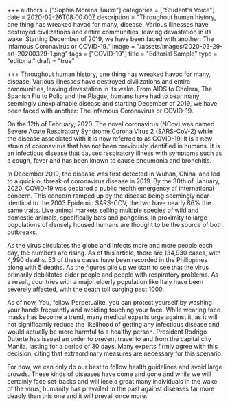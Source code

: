 +++
authors = ["Sophia Morena Tauxe"]
categories = ["Student's Voice"]
date = 2020-02-26T08:00:00Z
description = "Throughout human history, one thing has wreaked havoc for many, disease. Various illnesses have destroyed civilizations and entire communities, leaving devastation in its wake. Starting December of 2019, we have been faced with another: The infamous Coronavirus or COVID-19."
image = "/assets/images/2020-03-29-art-20200329-1.png"
tags = ["COVID-19"]
title = "Editorial Sample"
type = "editorial"
draft = "true"

+++
Throughout human history, one thing has wreaked havoc for many, disease. Various illnesses have destroyed civilizations and entire communities, leaving devastation in its wake. From AIDS to Cholera, The Spanish Flu to Polio and the Plague, humans have had to bear many seemingly unexplainable disease and starting December of 2019, we have been faced with another: The infamous Coronavirus or COVID-19.

On the 12th of February, 2020. The novel coronavirus (NCov) was named Severe Acute Respiratory Syndrome Corona Virus 2 (SARS-CoV-2) while the disease associated with it is now referred to as COVID-19. It is a new strain of coronavirus that has not been previously identified in humans. It is an infectious disease that causes respiratory illness with symptoms such as a cough, fever and has been known to cause pneumonia and bronchitis.

In December 2019, the disease was first detected in Wuhan, China, and led to a quick outbreak of coronavirus disease in 2019. By the 30th of January, 2020, COVID-19 was declared a public health emergency of international concern. This concern ramped up by the disease being seemingly near-identical to the 2003 Epidemic SARS-COV, the two have nearly 86% the same traits. Live animal markets selling multiple species of wild and domestic animals, specifically bats and pangolins, In proximity to large populations of densely housed humans are thought to be the source of both outbreaks.

As the virus circulates the globe and infects more and more people each day, the numbers are rising. As of this article, there are 134,930 cases, with 4,990 deaths. 53 of these cases have been recorded in the Philippines along with 5 deaths. As the figures pile up we start to see that the virus primarily debilitates elder people and people with respiratory problems. As a result, countries with a major elderly population like Italy have been severely affected, with the death toll surging past 1000.

As of now, You, fellow Perpetualite, you can protect yourself by washing your hands frequently and avoiding touching your face. While wearing face masks has become a trend, many medical experts urge against it, as it will not significantly reduce the likelihood of getting any infectious disease and would actually be more harmful to a healthy person. President Rodrigo Duterte has issued an order to prevent travel to and from the capital city Manila, lasting for a period of 30 days. Many experts firmly agree with this decision, citing that extraordinary measures are necessary for this scenario.

For now, we can only do our best to follow health guidelines and avoid large crowds. These kinds of diseases have come and gone and while we will certainly face set-backs and will lose a great many individuals in the wake of the virus, humanity has prevailed in the past against diseases far more deadly than this one and it will prevail once more.